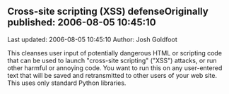 ## Cross-site scripting (XSS) defenseOriginally published: 2006-08-05 10:45:10 
Last updated: 2006-08-05 10:45:10 
Author: Josh Goldfoot 
 
This cleanses user input of potentially dangerous HTML or scripting code that can be used to launch "cross-site scripting" ("XSS") attacks, or run other harmful or annoying code.  You want to run this on any user-entered text that will be saved and retransmitted to other users of your web site.  This uses only standard Python libraries.